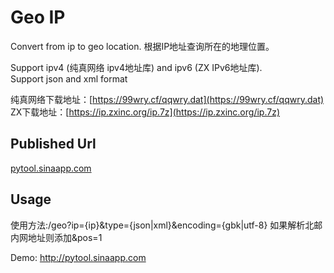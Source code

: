 Geo IP
=====

Convert from ip to geo location. 根据IP地址查询所在的地理位置。<br>

Support ipv4 (纯真网络 ipv4地址库) and ipv6 (ZX IPv6地址库).<br>
Support json and xml format

纯真网络下载地址：[https://99wry.cf/qqwry.dat](https://99wry.cf/qqwry.dat)
ZX下载地址：[https://ip.zxinc.org/ip.7z](https://ip.zxinc.org/ip.7z)

Published Url
---
<a href="http://pytool.sinaapp.com/">pytool.sinaapp.com</a>

Usage
---
使用方法:/geo?ip={ip}&type={json|xml}&encoding={gbk|utf-8}
如果解析北邮内网地址则添加&pos=1

Demo: <a href="http://pytool.sinaapp.com">http://pytool.sinaapp.com</a>
